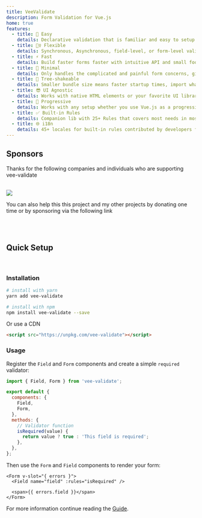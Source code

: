 ```yaml
---
title: VeeValidate
description: Form Validation for Vue.js
home: true
features:
  - title: 🍞 Easy
    details: Declarative validation that is familiar and easy to setup
  - title: 🧘‍♀️ Flexible
    details: Synchronous, Asynchronous, field-level, or form-level validation
  - title: ⚡️ Fast
    details: Build faster forms faster with intuitive API and small footprint
  - title: 🏏 Minimal
    details: Only handles the complicated and painful form concerns, gives you full control over everything else
  - title: 🌲 Tree-shakeable
    details: Smaller bundle size means faster startup times, import what you need.
  - title: 😎 UI Agnostic
    details: Works with native HTML elements or your favorite UI library components
  - title: 🦾 Progressive
    details: Works with any setup whether you use Vue.js as a progressive enhancement or in a complex setup
  - title: ✅ Built-in Rules
    details: Companion lib with 25+ Rules that covers most needs in most web applications
  - title: 🌐 i18n
    details: 45+ locales for built-in rules contributed by developers from all over the world
---
```


## Sponsors

Thanks for the following companies and individuals who are supporting vee-validate

<br>

<a href="https://github.com/sponsors/logaretm">
  <img src='https://sponsors.logaretm.com/sponsors.svg'>
</a>

<br>

You can also help this this project and my other projects by donating one time or by sponsoring via the following link

<br>

<div class="flex justify-center items-center">
  <sponsor-button></sponsor-button>
</div>

<br>

## Quick Setup

<br />

### Installation

```sh
# install with yarn
yarn add vee-validate

# install with npm
npm install vee-validate --save
```

Or use a CDN

```html
<script src="https://unpkg.com/vee-validate"></script>
```

### Usage

Register the `Field` and `Form` components and create a simple `required` validator:

```js
import { Field, Form } from 'vee-validate';

export default {
  components: {
    Field,
    Form,
  },
  methods: {
    // Validator function
    isRequired(value) {
      return value ? true : 'This field is required';
    },
  },
};
```

Then use the `Form` and `Field` components to render your form:

```vue-html
<Form v-slot="{ errors }">
  <Field name="field" :rules="isRequired" />

  <span>{{ errors.field }}</span>
</Form>
```

For more information continue reading the [Guide](/guide/overview).
